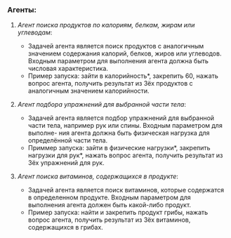 ### Агенты:

1) *Агент поиска продуктов по калориям, белкам, жирам или углеводам*:
   - Задачей агента является поиск продуктов с аналогичным значением
содержания калорий, белков, жиров или углеводов. Входным параметром
для выполнения агента должна быть числовая характеристика.
    - Пример запуска: зайти в калорийность*, закрепить 60, нажать вопрос агента, получить результат из 3ёх продуктов с аналогичным значением калорийности.

2) *Агент подбора упражнений для выбранной части тела*:
   - Задачей агента является подбор упражнений для выбранной
части тела, например рук или спины. Входным параметром для выполне-
ния агента должна быть физическая нагрузка для определённой части тела.
    - Приммер запуска: зайти в физические нагрузки*, закрепить нагрузки для рук*, нажать вопрос агента, получить результат из 3ёх упражнений для рук.
    
3) *Агент поиска витаминов, содержащихся в продукте*:
   - Задачей агента является поиск витаминов, которые содержатся в 
определенном продукте. Входным параметром для выполнения агента
должен быть какой-либо продукт.
    - Пример запуска: найти и закрепить продукт грибы, нажать вопрос агента, получить результат из 3ёх витаминов, содержащихся в грибах.
